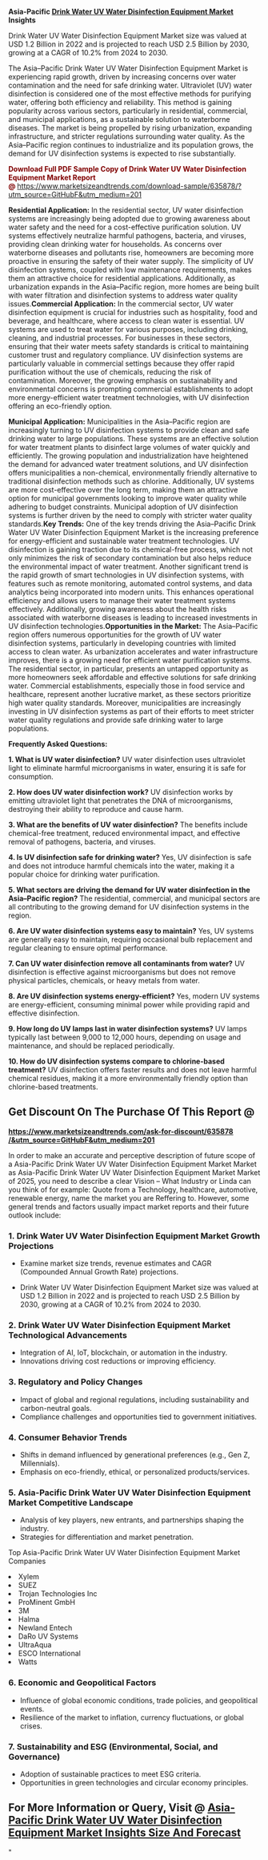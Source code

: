 <p><strong>Asia-Pacific&nbsp;<a href=""https://www.marketsizeandtrends.com/download-sample/635878/&amp;utm_source=GitHubF&amp;utm_medium=201"">Drink Water UV Water Disinfection Equipment Market</a> Insights</strong></p><p>Drink Water UV Water Disinfection Equipment Market size was valued at USD 1.2 Billion in 2022 and is projected to reach USD 2.5 Billion by 2030, growing at a CAGR of 10.2% from 2024 to 2030.</p><p><p>The Asia–Pacific Drink Water UV Water Disinfection Equipment Market is experiencing rapid growth, driven by increasing concerns over water contamination and the need for safe drinking water. Ultraviolet (UV) water disinfection is considered one of the most effective methods for purifying water, offering both efficiency and reliability. This method is gaining popularity across various sectors, particularly in residential, commercial, and municipal applications, as a sustainable solution to waterborne diseases. The market is being propelled by rising urbanization, expanding infrastructure, and stricter regulations surrounding water quality. As the Asia–Pacific region continues to industrialize and its population grows, the demand for UV disinfection systems is expected to rise substantially.<p><strong><span style="color: #800000;">Download Full PDF Sample Copy of Drink Water UV Water Disinfection Equipment Market Report @</span>&nbsp;</strong><a href="https://www.marketsizeandtrends.com/download-sample/635878/?utm_source=GitHubF&amp;utm_medium=201" target="_blank">https://www.marketsizeandtrends.com/download-sample/635878/?utm_source=GitHubF&amp;utm_medium=201</a></p></p><p><strong>Residential Application:</strong> In the residential sector, UV water disinfection systems are increasingly being adopted due to growing awareness about water safety and the need for a cost-effective purification solution. UV systems effectively neutralize harmful pathogens, bacteria, and viruses, providing clean drinking water for households. As concerns over waterborne diseases and pollutants rise, homeowners are becoming more proactive in ensuring the safety of their water supply. The simplicity of UV disinfection systems, coupled with low maintenance requirements, makes them an attractive choice for residential applications. Additionally, as urbanization expands in the Asia–Pacific region, more homes are being built with water filtration and disinfection systems to address water quality issues.<strong>Commercial Application:</strong> In the commercial sector, UV water disinfection equipment is crucial for industries such as hospitality, food and beverage, and healthcare, where access to clean water is essential. UV systems are used to treat water for various purposes, including drinking, cleaning, and industrial processes. For businesses in these sectors, ensuring that their water meets safety standards is critical to maintaining customer trust and regulatory compliance. UV disinfection systems are particularly valuable in commercial settings because they offer rapid purification without the use of chemicals, reducing the risk of contamination. Moreover, the growing emphasis on sustainability and environmental concerns is prompting commercial establishments to adopt more energy-efficient water treatment technologies, with UV disinfection offering an eco-friendly option.<p><strong>Municipal Application:</strong> Municipalities in the Asia–Pacific region are increasingly turning to UV disinfection systems to provide clean and safe drinking water to large populations. These systems are an effective solution for water treatment plants to disinfect large volumes of water quickly and efficiently. The growing population and industrialization have heightened the demand for advanced water treatment solutions, and UV disinfection offers municipalities a non-chemical, environmentally friendly alternative to traditional disinfection methods such as chlorine. Additionally, UV systems are more cost-effective over the long term, making them an attractive option for municipal governments looking to improve water quality while adhering to budget constraints. Municipal adoption of UV disinfection systems is further driven by the need to comply with stricter water quality standards.<strong>Key Trends:</strong> One of the key trends driving the Asia–Pacific Drink Water UV Water Disinfection Equipment Market is the increasing preference for energy-efficient and sustainable water treatment technologies. UV disinfection is gaining traction due to its chemical-free process, which not only minimizes the risk of secondary contamination but also helps reduce the environmental impact of water treatment. Another significant trend is the rapid growth of smart technologies in UV disinfection systems, with features such as remote monitoring, automated control systems, and data analytics being incorporated into modern units. This enhances operational efficiency and allows users to manage their water treatment systems effectively. Additionally, growing awareness about the health risks associated with waterborne diseases is leading to increased investments in UV disinfection technologies.<strong>Opportunities in the Market:</strong> The Asia–Pacific region offers numerous opportunities for the growth of UV water disinfection systems, particularly in developing countries with limited access to clean water. As urbanization accelerates and water infrastructure improves, there is a growing need for efficient water purification systems. The residential sector, in particular, presents an untapped opportunity as more homeowners seek affordable and effective solutions for safe drinking water. Commercial establishments, especially those in food service and healthcare, represent another lucrative market, as these sectors prioritize high water quality standards. Moreover, municipalities are increasingly investing in UV disinfection systems as part of their efforts to meet stricter water quality regulations and provide safe drinking water to large populations.<p><strong>Frequently Asked Questions:</strong></p><p><strong>1. What is UV water disinfection?</strong> UV water disinfection uses ultraviolet light to eliminate harmful microorganisms in water, ensuring it is safe for consumption.</p><p><strong>2. How does UV water disinfection work?</strong> UV disinfection works by emitting ultraviolet light that penetrates the DNA of microorganisms, destroying their ability to reproduce and cause harm.</p><p><strong>3. What are the benefits of UV water disinfection?</strong> The benefits include chemical-free treatment, reduced environmental impact, and effective removal of pathogens, bacteria, and viruses.</p><p><strong>4. Is UV disinfection safe for drinking water?</strong> Yes, UV disinfection is safe and does not introduce harmful chemicals into the water, making it a popular choice for drinking water purification.</p><p><strong>5. What sectors are driving the demand for UV water disinfection in the Asia–Pacific region?</strong> The residential, commercial, and municipal sectors are all contributing to the growing demand for UV disinfection systems in the region.</p><p><strong>6. Are UV water disinfection systems easy to maintain?</strong> Yes, UV systems are generally easy to maintain, requiring occasional bulb replacement and regular cleaning to ensure optimal performance.</p><p><strong>7. Can UV water disinfection remove all contaminants from water?</strong> UV disinfection is effective against microorganisms but does not remove physical particles, chemicals, or heavy metals from water.</p><p><strong>8. Are UV disinfection systems energy-efficient?</strong> Yes, modern UV systems are energy-efficient, consuming minimal power while providing rapid and effective disinfection.</p><p><strong>9. How long do UV lamps last in water disinfection systems?</strong> UV lamps typically last between 9,000 to 12,000 hours, depending on usage and maintenance, and should be replaced periodically.</p><p><strong>10. How do UV disinfection systems compare to chlorine-based treatment?</strong> UV disinfection offers faster results and does not leave harmful chemical residues, making it a more environmentally friendly option than chlorine-based treatments.</p></p><h2><strong>Get Discount On The Purchase Of This Report @&nbsp;</strong></h2><p><strong><a href=""https://www.marketsizeandtrends.com/ask-for-discount/635878/&amp;utm_source=GitHubF&amp;utm_medium=201"" target=""_blank"">https://www.marketsizeandtrends.com/ask-for-discount/635878<br />/&amp;utm_source=GitHubF&amp;utm_medium=201</a></strong></p><p>In order to make an accurate and perceptive description of future scope of a Asia-Pacific&nbsp;Drink Water UV Water Disinfection Equipment Market Market as Asia-Pacific&nbsp;Drink Water UV Water Disinfection Equipment Market Market of 2025, you need to describe a clear Vision &ndash; What Industry or Linda can you think of for example: Quote from a Technology, healthcare, automotive, renewable energy, name the market you are Reffering to. However, some general trends and factors usually impact market reports and their future outlook include:</p><h3>1.&nbsp;<strong>Drink Water UV Water Disinfection Equipment Market Growth Projections</strong></h3><ul><li>Examine market size trends, revenue estimates and CAGR (Compounded Annual Growth Rate) projections.</li><li><p>Drink Water UV Water Disinfection Equipment Market size was valued at USD 1.2 Billion in 2022 and is projected to reach USD 2.5 Billion by 2030, growing at a CAGR of 10.2% from 2024 to 2030.</p></li></ul><h3>2.&nbsp;<strong>Drink Water UV Water Disinfection Equipment Market Technological Advancements</strong></h3><ul><li>Integration of AI, IoT, blockchain, or automation in the industry.</li><li>Innovations driving cost reductions or improving efficiency.</li></ul><h3>3.&nbsp;<strong>Regulatory and Policy Changes</strong></h3><ul><li>Impact of global and regional regulations, including sustainability and carbon-neutral goals.</li><li>Compliance challenges and opportunities tied to government initiatives.</li></ul><h3>4.&nbsp;<strong>Consumer Behavior Trends</strong></h3><ul><li>Shifts in demand influenced by generational preferences (e.g., Gen Z, Millennials).</li><li>Emphasis on eco-friendly, ethical, or personalized products/services.</li></ul><h3>5.&nbsp;<strong>Asia-Pacific Drink Water UV Water Disinfection Equipment Market Competitive Landscape</strong></h3><ul><li>Analysis of key players, new entrants, and partnerships shaping the industry.</li><li>Strategies for differentiation and market penetration.</li></ul><p data-pm-slice=""1 1 []"">Top Asia-Pacific Drink Water UV Water Disinfection Equipment Market Companies</p><div data-test-id=""""><p><li>Xylem</li><li> SUEZ</li><li> Trojan Technologies Inc</li><li> ProMinent GmbH</li><li> 3M</li><li> Halma</li><li> Newland Entech</li><li> DaRo UV Systems</li><li> UltraAqua</li><li> ESCO International</li><li> Watts</li></p></div><h3>6.&nbsp;<strong>Economic and Geopolitical Factors</strong></h3><ul><li>Influence of global economic conditions, trade policies, and geopolitical events.</li><li>Resilience of the market to inflation, currency fluctuations, or global crises.</li></ul><h3>7.&nbsp;<strong>Sustainability and ESG (Environmental, Social, and Governance)</strong></h3><ul><li>Adoption of sustainable practices to meet ESG criteria.</li><li>Opportunities in green technologies and circular economy principles.</li></ul><h2><strong>For More Information or Query, Visit @&nbsp;</strong><a href=""https://www.verifiedmarketreports.com/product/drink-water-uv-water-disinfection-equipment-market/"" target=""_blank"">Asia-Pacific Drink Water UV Water Disinfection Equipment Market Insights Size And Forecast</a></h2>"
